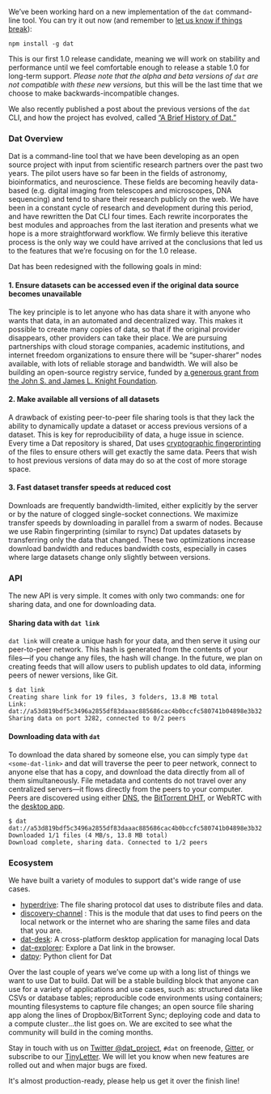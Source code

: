 We’ve been working hard on a new implementation of the `dat` command-line tool. You can try it out now (and remember to [let us know if things break](http://gitter.im/datproject/discussions)):

```
npm install -g dat
```

This is our first 1.0 release candidate, meaning we will work on stability and performance until we feel comfortable enough to release a stable 1.0 for long-term support. _Please note that the alpha and beta versions of `dat` are not compatible with these new versions,_ but this will be the last time that we choose to make backwards-incompatible changes.

We also recently published a post about the previous versions of the `dat` CLI, and how the project has evolved, called [“A Brief History of Dat.”](http://datproject.org/blog/2016-01-19-brief-history-of-dat)

### Dat Overview

Dat is a command-line tool that we have been developing as an open source project with input from scientific research partners over the past two years. The pilot users have so far been in the fields of astronomy, bioinformatics, and neuroscience. These fields are becoming heavily data-based (e.g. digital imaging from telescopes and microscopes, DNA sequencing) and tend to share their research publicly on the web. We have been in a constant cycle of research and development during this period, and have rewritten the Dat CLI four times. Each rewrite incorporates the best modules and approaches from the last iteration and presents what we hope is a more straightforward workflow. We firmly believe this iterative process is the only way we could have arrived at the conclusions that led us to the features that we’re focusing on for the 1.0 release.

Dat has been redesigned with the following goals in mind:

#### 1. Ensure datasets can be accessed even if the original data source becomes unavailable

The key principle is to let anyone who has data share it with anyone who wants that data, in an automated and decentralized way. This makes it possible to create many copies of data, so that if the original provider disappears, other providers can take their place. We are pursuing partnerships with cloud storage companies, academic institutions, and internet freedom organizations to ensure there will be “super-sharer” nodes available, with lots of reliable storage and bandwidth. We will also be building an open-source registry service, funded by [a generous grant from the John S. and James L. Knight Foundation](http://www.knightfoundation.org/grants/201551933/).

#### 2. Make available all versions of all datasets

A drawback of existing peer-to-peer file sharing tools is that they lack the ability to dynamically update a dataset or access previous versions of a dataset. This is key for reproducibility of data, a huge issue in science. Every time a Dat repository is shared, Dat uses [cryptographic fingerprinting](http://github.com/maxogden/rabin) of the files to ensure others will get exactly the same data. Peers that wish to host previous versions of data may do so at the cost of more storage space.

#### 3. Fast dataset transfer speeds at reduced cost

Downloads are frequently bandwidth-limited, either explicitly by the server or by the nature of clogged single-socket connections. We maximize transfer speeds by downloading in parallel from a swarm of nodes. Because we use Rabin fingerprinting (similar to rsync) Dat updates datasets by transferring only the data that changed. These two optimizations increase download bandwidth and reduces bandwidth costs, especially in cases where large datasets change only slightly between versions.

### API

The new API is very simple. It comes with only two commands: one for sharing data, and one for downloading data.

#### Sharing data with `dat link`

`dat link` will create a unique hash for your data, and then serve it using our peer-to-peer network. This hash is generated from the contents of your files—if you change any files, the hash will change. In the future, we plan on creating feeds that will allow users to publish updates to old data, informing peers of newer versions, like Git.

```
$ dat link
Creating share link for 19 files, 3 folders, 13.8 MB total
Link: dat://a53d819bdf5c3496a2855df83daaac885686cac4b0bccfc580741b04898e3b32
Sharing data on port 3282, connected to 0/2 peers
```

#### Downloading data with `dat`

To download the data shared by someone else, you can simply type `dat <some-dat-link>` and dat will traverse the peer to peer network, connect to anyone else that has a copy, and download the data directly from all of them simultaneously. File metadata and contents do not travel over any centralized servers—it flows directly from the peers to your computer. Peers are discovered using either [DNS](http://npmjs.org/dns-discovery), the [BitTorrent DHT](https://www.npmjs.com/package/bittorrent-dht), or WebRTC with the [desktop app](http://github.com/karissa/dat-desk).

```
$ dat dat://a53d819bdf5c3496a2855df83daaac885686cac4b0bccfc580741b04898e3b32
Downloaded 1/1 files (4 MB/s, 13.8 MB total)
Download complete, sharing data. Connected to 1/2 peers
```

### Ecosystem

We have built a variety of modules to support dat's wide range of use cases.

  * [hyperdrive](http://github.com/mafintosh/hyperdrive): The file sharing protocol dat uses to distribute files and data.
  * [discovery-channel](http://github.com/maxogden/discovery-channel)
  : This is the module that dat uses to find peers on the local network or the internet who are sharing the same files and data that you are.
  * [dat-desk](http://github.com/karissa/dat-desk): A cross-platform desktop application for managing local Dats
  * [dat-explorer](http://github.com/karissa/dat-explorer): Explore a Dat link in the browser.
  * [datpy](http://github.com/karissa/datpy): Python client for Dat

Over the last couple of years we’ve come up with a long list of things we want to use Dat to build. Dat will be a stable building block that anyone can use for a variety of applications and use cases, such as: structured data like CSVs or database tables; reproducible code environments using containers; mounting filesystems to capture file changes; an open source file sharing app along the lines of Dropbox/BitTorrent Sync; deploying code and data to a compute cluster...the list goes on. We are excited to see what the community will build in the coming months.

Stay in touch with us on [Twitter @dat_project](http://twitter.com/dat_project), `#dat` on freenode, [Gitter](http://gitter.im/datproject/discussion), or subscribe to our [TinyLetter](http://tinyletter.com/datdata). We will let you know when new features are rolled out and when major bugs are fixed.

It's almost production-ready, please help us get it over the finish line!
